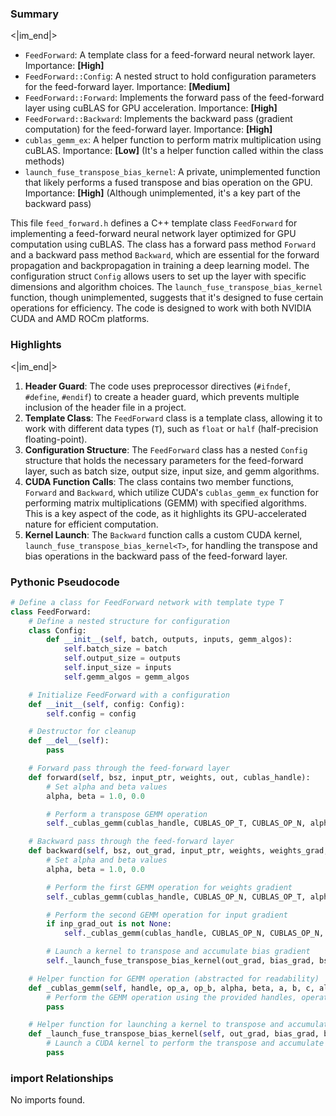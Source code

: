 

### Summary

<|im_end|>

* `FeedForward`: A template class for a feed-forward neural network layer. Importance: **[High]**
* `FeedForward::Config`: A nested struct to hold configuration parameters for the feed-forward layer. Importance: **[Medium]**
* `FeedForward::Forward`: Implements the forward pass of the feed-forward layer using cuBLAS for GPU acceleration. Importance: **[High]**
* `FeedForward::Backward`: Implements the backward pass (gradient computation) for the feed-forward layer. Importance: **[High]**
* `cublas_gemm_ex`: A helper function to perform matrix multiplication using cuBLAS. Importance: **[Low]** (It's a helper function called within the class methods)
* `launch_fuse_transpose_bias_kernel`: A private, unimplemented function that likely performs a fused transpose and bias operation on the GPU. Importance: **[High]** (Although unimplemented, it's a key part of the backward pass)

This file `feed_forward.h` defines a C++ template class `FeedForward` for implementing a feed-forward neural network layer optimized for GPU computation using cuBLAS. The class has a forward pass method `Forward` and a backward pass method `Backward`, which are essential for the forward propagation and backpropagation in training a deep learning model. The configuration struct `Config` allows users to set up the layer with specific dimensions and algorithm choices. The `launch_fuse_transpose_bias_kernel` function, though unimplemented, suggests that it's designed to fuse certain operations for efficiency. The code is designed to work with both NVIDIA CUDA and AMD ROCm platforms.

### Highlights

<|im_end|>

1. **Header Guard**: The code uses preprocessor directives (`#ifndef`, `#define`, `#endif`) to create a header guard, which prevents multiple inclusion of the header file in a project.
2. **Template Class**: The `FeedForward` class is a template class, allowing it to work with different data types (`T`), such as `float` or `half` (half-precision floating-point).
3. **Configuration Structure**: The `FeedForward` class has a nested `Config` structure that holds the necessary parameters for the feed-forward layer, such as batch size, output size, input size, and gemm algorithms.
4. **CUDA Function Calls**: The class contains two member functions, `Forward` and `Backward`, which utilize CUDA's `cublas_gemm_ex` function for performing matrix multiplications (GEMM) with specified algorithms. This is a key aspect of the code, as it highlights its GPU-accelerated nature for efficient computation.
5. **Kernel Launch**: The `Backward` function calls a custom CUDA kernel, `launch_fuse_transpose_bias_kernel<T>`, for handling the transpose and bias operations in the backward pass of the feed-forward layer.

### Pythonic Pseudocode

```python
# Define a class for FeedForward network with template type T
class FeedForward:
    # Define a nested structure for configuration
    class Config:
        def __init__(self, batch, outputs, inputs, gemm_algos):
            self.batch_size = batch
            self.output_size = outputs
            self.input_size = inputs
            self.gemm_algos = gemm_algos

    # Initialize FeedForward with a configuration
    def __init__(self, config: Config):
        self.config = config

    # Destructor for cleanup
    def __del__(self):
        pass

    # Forward pass through the feed-forward layer
    def forward(self, bsz, input_ptr, weights, out, cublas_handle):
        # Set alpha and beta values
        alpha, beta = 1.0, 0.0

        # Perform a transpose GEMM operation
        self._cublas_gemm(cublas_handle, CUBLAS_OP_T, CUBLAS_OP_N, alpha, beta, input_ptr, weights, out, self.config.gemm_algos[0])

    # Backward pass through the feed-forward layer
    def backward(self, bsz, out_grad, input_ptr, weights, weights_grad, bias_grad, cublas_handle, stream, inp_grad_out=None, out_grad_trans_out=None):
        # Set alpha and beta values
        alpha, beta = 1.0, 0.0

        # Perform the first GEMM operation for weights gradient
        self._cublas_gemm(cublas_handle, CUBLAS_OP_N, CUBLAS_OP_T, alpha, beta, input_ptr, out_grad, weights_grad, self.config.gemm_algos[1])

        # Perform the second GEMM operation for input gradient
        if inp_grad_out is not None:
            self._cublas_gemm(cublas_handle, CUBLAS_OP_N, CUBLAS_OP_N, alpha, beta, weights, out_grad, inp_grad_out, self.config.gemm_algos[2])

        # Launch a kernel to transpose and accumulate bias gradient
        self._launch_fuse_transpose_bias_kernel(out_grad, bias_grad, bsz, self.config.output_size, stream)

    # Helper function for GEMM operation (abstracted for readability)
    def _cublas_gemm(self, handle, op_a, op_b, alpha, beta, a, b, c, algo):
        # Perform the GEMM operation using the provided handles, operation types, and algorithm
        pass

    # Helper function for launching a kernel to transpose and accumulate bias gradient
    def _launch_fuse_transpose_bias_kernel(self, out_grad, bias_grad, bsz, output_size, stream):
        # Launch a CUDA kernel to perform the transpose and accumulate bias gradient
        pass
```


### import Relationships

No imports found.